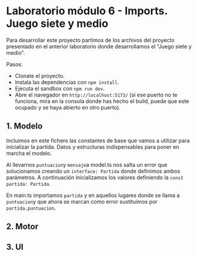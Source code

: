 # Laboratorio módulo 6 - Imports. Juego siete y medio

Para desarrollar este proyecto partimos de los archivos del proyecto presentado en el anterior laboratorio donde desarrollamos el "Juego siete y medio".

Pasos:

- Clonate el proyecto.
- Instala las dependencias con `npm install`.
- Ejecuta el sandbox con `npm run dev`.
- Abre el navegador en `http://localhost:5173/` (si ese puerto no te funciona, mira en la consola donde has hecho el build, puede que este ocupado y se haya abierto en otro puerto).

## 1. Modelo

Incluimos en este fichero las constantes de base que vamos a utilizar para inicializar la partida. Datos y estructuras indispensables para poner en marcha el modelo.

Al llevarnos `puntuacion`y `mensaje`a model.ts nos salta un error que solucionamos creando un `interface: Partida` donde definimos ambos parámetros. A continuación inicializamos los valores definiendo la `const partida: Partida`.

En main.ts importamos `partida` y en aquellos lugares donde se llama a `puntuacion`y que ahora se marcan como error sustituimos por `partida.puntuacion`.

## 2. Motor

## 3. UI
